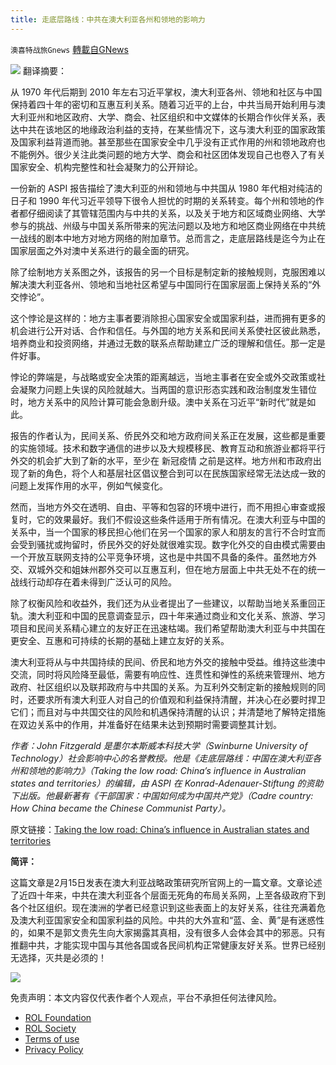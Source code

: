 ```yaml
---
title: 走底层路线：中共在澳大利亚各州和领地的影响力
---
```

`澳喜特战旅Gnews` [轉載自GNews](https://gnews.org/zh-hans/2021467/)

![](https://assets.gnews.org/wp-content/uploads/2022/02/Low-road-cover-1.jpg)
翻译摘要：

从 1970 年代后期到 2010 年左右习近平掌权，澳大利亚各州、领地和社区与中国保持着四十年的密切和互惠互利关系。随着习近平的上台，中共当局开始利用与澳大利亚州和地区政府、大学、商会、社区组织和中文媒体的长期合作伙伴关系，表达中共在该地区的地缘政治利益的支持，在某些情况下，这与澳大利亚的国家政策及国家利益背道而驰。甚至那些在国家安全中几乎没有正式作用的州和领地政府也不能例外。很少关注此类问题的地方大学、商会和社区团体发现自己也卷入了有关国家安全、机构完整性和社会凝聚力的公开辩论。

一份新的 ASPI 报告描绘了澳大利亚的州和领地与中共国从 1980 年代相对纯洁的日子和 1990 年代习近平领导下很令人担忧的时期的关系转变。每个州和领地的作者都仔细阅读了其管辖范围内与中共的关系，以及关于地方和区域商业网络、大学参与的挑战、州级与中国关系所带来的宪法问题以及地方和地区商业网络在中共统一战线的剧本中地方对地方网络的附加章节。总而言之，走底层路线是迄今为止在国家层面之外对澳中关系进行的最全面的研究。

除了绘制地方关系图之外，该报告的另一个目标是制定新的接触规则，克服困难以解决澳大利亚各州、领地和当地社区希望与中国同行在国家层面上保持关系的“外交悖论”。

这个悖论是这样的：地方主事者要消除担心国家安全或国家利益，进而拥有更多的机会进行公开对话、合作和信任。与外国的地方关系和民间关系使社区彼此熟悉，培养商业和投资网络，并通过无数的联系点帮助建立广泛的理解和信任。那一定是件好事。

悖论的弊端是，与战略或安全决策的距离越远，当地主事者在安全或外交政策或社会凝聚力问题上失误的风险就越大。当两国的意识形态实践和政治制度发生错位时，地方关系中的风险计算可能会急剧升级。澳中关系在习近平“新时代”就是如此。

报告的作者认为，民间关系、侨民外交和地方政府间关系正在发展，这些都是重要的实施领域。技术和数字通信的进步以及大规模移民、教育互动和旅游业都将平行外交的机会扩大到了新的水平，至少在 新冠疫情 之前是这样。地方州和市政府出现了新的角色，将个人和基层社区倡议整合到可以在民族国家经常无法达成一致的问题上发挥作用的水平，例如气候变化。

然而，当地方外交在透明、自由、平等和包容的环境中进行，而不用担心审查或报复时，它的效果最好。我们不假设这些条件适用于所有情况。在澳大利亚与中国的关系中，当一个国家的移民担心他们在另一个国家的家人和朋友的言行不合时宜而会受到骚扰或拘留时，侨民外交的好处就很难实现。数字化外交的自由模式需要由一个开放互联网支持的公平竞争环境，这也是中共国不具备的条件。虽然地方外交、双城外交和姐妹州郡外交可以互惠互利，但在地方层面上中共无处不在的统一战线行动却存在着未得到广泛认可的风险。

除了权衡风险和收益外，我们还为从业者提出了一些建议，以帮助当地关系重回正轨。澳大利亚和中国的民意调查显示，四十年来通过商业和文化关系、旅游、学习项目和民间关系精心建立的友好正在迅速枯竭。我们希望帮助澳大利亚与中共国在更安全、互惠和可持续的长期的基础上建立友好的关系。

澳大利亚将从与中共国持续的民间、侨民和地方外交的接触中受益。维持这些澳中交流，同时将风险降至最低，需要有响应性、连贯性和弹性的系统来管理州、地方政府、社区组织以及联邦政府与中共国的关系。为互利外交制定新的接触规则的同时，还要求所有澳大利亚人对自己的价值观和利益保持清醒，并决心在必要时捍卫它们；而且对与中共国交往的风险和机遇保持清醒的认识；并清楚地了解特定措施在双边关系中的作用，并准备好在结果未达到预期时需要调整其计划。

*作者：John Fitzgerald 是墨尔本斯威本科技大学（Swinburne University of Technology）社会影响中心的名誉教授。他是《走底层路线：中国在澳大利亚各州和领地的影响力》（Taking the low road: China’s influence in Australian states and territories）的编辑，由 ASPI 在 Konrad-Adenauer-Stiftung 的资助下出版。他最新著有《干部国家：中国如何成为中国共产党》（Cadre country: How China became the Chinese Communist Party）。*

原文链接：[Taking the low road: China’s influence in Australian states and territories](https://www.aspistrategist.org.au/taking-the-low-road-chinas-influence-in-australian-states-and-territories/)

**简评：**

这篇文章是2月15日发表在澳大利亚战略政策研究所官网上的一篇文章。文章论述了近四十年来，中共在澳大利亚各个层面无死角的布局关系网，上至各级政府下到各个社区组织。现在澳洲的学者已经意识到这些表面上的友好关系，往往充满着危及澳大利亚国家安全和国家利益的风险。中共的大外宣和“蓝、金、黄”是有迷惑性的，如果不是郭文贵先生向大家揭露其真相，没有很多人会体会其中的邪恶。只有推翻中共，才能实现中国与其他各国或各民间机构正常健康友好关系。世界已经别无选择，灭共是必须的！

![](https://assets.gnews.org/wp-content/uploads/2022/02/TUBIAO-X.jpg)

 

免责声明：本文内容仅代表作者个人观点，平台不承担任何法律风险。

- [ROL Foundation](https://rolfoundation.org/)
- [ROL Society](https://rolsociety.org/)
- [Terms of use](https://gnews.org/terms-of-use-3/)
- [Privacy Policy](https://gnews.org/privacy-policy/)
